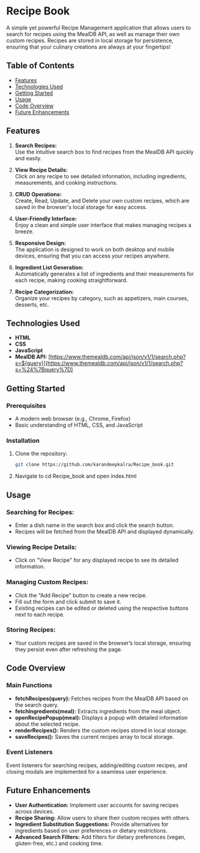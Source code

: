 # **Recipe Book**

A simple yet powerful Recipe Management application that allows users to search for recipes using the MealDB API, as well as manage their own custom recipes. Recipes are stored in local storage for persistence, ensuring that your culinary creations are always at your fingertips!

## **Table of Contents**
- [Features](#features)
- [Technologies Used](#technologies-used)
- [Getting Started](#getting-started)
- [Usage](#usage)
- [Code Overview](#code-overview)
- [Future Enhancements](#future-enhancements)

## **Features**
1. **Search Recipes:**  
   Use the intuitive search box to find recipes from the MealDB API quickly and easily.

2. **View Recipe Details:**  
   Click on any recipe to see detailed information, including ingredients, measurements, and cooking instructions.

3. **CRUD Operations:**  
   Create, Read, Update, and Delete your own custom recipes, which are saved in the browser's local storage for easy access.

4. **User-Friendly Interface:**  
   Enjoy a clean and simple user interface that makes managing recipes a breeze.

5. **Responsive Design:**  
   The application is designed to work on both desktop and mobile devices, ensuring that you can access your recipes anywhere.

6. **Ingredient List Generation:**  
   Automatically generates a list of ingredients and their measurements for each recipe, making cooking straightforward.

7. **Recipe Categorization:**  
   Organize your recipes by category, such as appetizers, main courses, desserts, etc.

## **Technologies Used**
- **HTML**  
- **CSS**  
- **JavaScript**  
- **MealDB API:** [https://www.themealdb.com/api/json/v1/1/search.php?s=${query}](https://www.themealdb.com/api/json/v1/1/search.php?s=%24%7Bquery%7D)

## **Getting Started**

### Prerequisites
- A modern web browser (e.g., Chrome, Firefox)
- Basic understanding of HTML, CSS, and JavaScript

### Installation
1. Clone the repository:
   ```bash
   git clone https://github.com/karandeepkalra/Recipe_book.git
2. Navigate to cd Recipe_book and open index.html

## **Usage**

### Searching for Recipes:
- Enter a dish name in the search box and click the search button.
- Recipes will be fetched from the MealDB API and displayed dynamically.

### Viewing Recipe Details:
- Click on "View Recipe" for any displayed recipe to see its detailed information.

### Managing Custom Recipes:
- Click the "Add Recipe" button to create a new recipe.
- Fill out the form and click submit to save it.
- Existing recipes can be edited or deleted using the respective buttons next to each recipe.

### Storing Recipes:
- Your custom recipes are saved in the browser’s local storage, ensuring they persist even after refreshing the page.

## **Code Overview**

### Main Functions
- **fetchRecipes(query):** Fetches recipes from the MealDB API based on the search query.
- **fetchIngredients(meal):** Extracts ingredients from the meal object.
- **openRecipePopup(meal):** Displays a popup with detailed information about the selected recipe.
- **renderRecipes():** Renders the custom recipes stored in local storage.
- **saveRecipes():** Saves the current recipes array to local storage.

### Event Listeners
Event listeners for searching recipes, adding/editing custom recipes, and closing modals are implemented for a seamless user experience.

## **Future Enhancements**
- **User Authentication:** Implement user accounts for saving recipes across devices.
- **Recipe Sharing:** Allow users to share their custom recipes with others.
- **Ingredient Substitution Suggestions:** Provide alternatives for ingredients based on user preferences or dietary restrictions.
- **Advanced Search Filters:** Add filters for dietary preferences (vegan, gluten-free, etc.) and cooking time.
